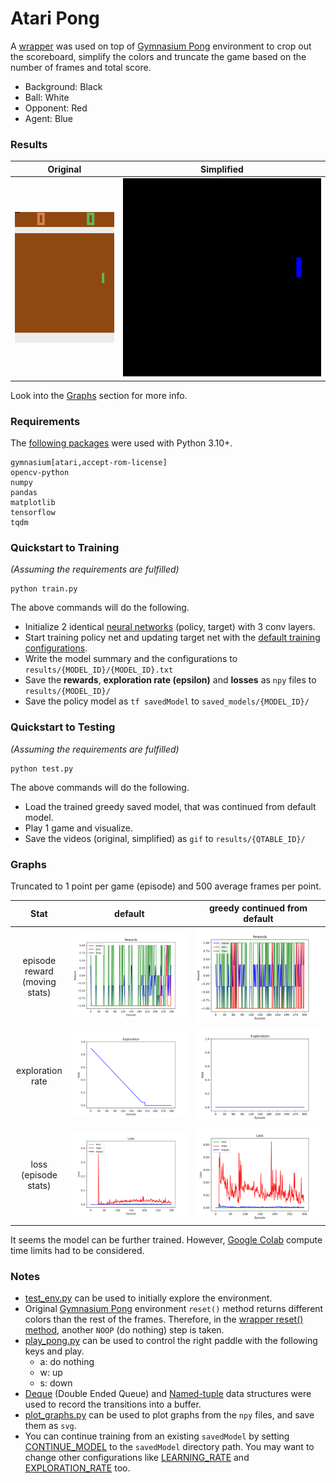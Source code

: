 # Atari Pong

A [wrapper](pongWrapper.py) was used on top of [Gymnasium Pong](https://gymnasium.farama.org/environments/atari/pong/) environment to crop out the scoreboard, simplify the colors and truncate the game based on the number of frames and total score.
- Background: Black
- Ball: White
- Opponent: Red
- Agent: Blue

### Results

|                                    Original                                    |                                  Simplified                                   |
|:------------------------------------------------------------------------------:|:-----------------------------------------------------------------------------:|
| ![](results/pong-conv-greedy-2023-07-20-16-53-20/2023-07-22-06-22-46-orig.gif) | ![](results/pong-conv-greedy-2023-07-20-16-53-20/2023-07-22-06-22-46-mod.gif) |

Look into the [Graphs](#graphs) section for more info.

### Requirements
The [following packages](requirements.txt) were used with Python 3.10+.
```
gymnasium[atari,accept-rom-license]
opencv-python
numpy
pandas
matplotlib
tensorflow
tqdm
```

### Quickstart to Training
_(Assuming the requirements are fulfilled)_
```
python train.py
```
The above commands will do the following.
- Initialize 2 identical [neural networks](helpers/dqn_helper.py?plain=1#L38) (policy, target) with 3 conv layers.
- Start training policy net and updating target net with the [default training configurations](helpers/config.py).
- Write the model summary and the configurations to `results/{MODEL_ID}/{MODEL_ID}.txt`
- Save the **rewards**, **exploration rate (epsilon)** and **losses** as `npy` files to `results/{MODEL_ID}/`
- Save the policy model as `tf savedModel` to `saved_models/{MODEL_ID}/`

### Quickstart to Testing
_(Assuming the requirements are fulfilled)_
```
python test.py
```
The above commands will do the following.
- Load the trained greedy saved model, that was continued from default model.
- Play 1 game and visualize.
- Save the videos (original, simplified) as `gif` to `results/{QTABLE_ID}/`

### Graphs
Truncated to 1 point per game (episode) and 500 average frames per point.

|                Stat                |                               default                               |                   greedy continued from default                    |
|:----------------------------------:|:-------------------------------------------------------------------:|:------------------------------------------------------------------:|
| episode reward <br/>(moving stats) |   ![](results/pong-conv-default-2023-07-19-16-41-16/rewards.svg)    |   ![](results/pong-conv-greedy-2023-07-20-16-53-20/rewards.svg)    |
|          exploration rate          | ![](results/pong-conv-default-2023-07-19-16-41-16/explorations.svg) | ![](results/pong-conv-greedy-2023-07-20-16-53-20/explorations.svg) |
|     loss <br/>(episode stats)      |     ![](results/pong-conv-default-2023-07-19-16-41-16/loss.svg)     |     ![](results/pong-conv-greedy-2023-07-20-16-53-20/loss.svg)     |

It seems the model can be further trained. However, [Google Colab](https://colab.research.google.com) compute time limits had to be considered.

### Notes
- [test_env.py](helpers/test_env.py) can be used to initially explore the environment.
- Original [Gymnasium Pong](https://gymnasium.farama.org/environments/atari/pong/) environment `reset()` method returns different colors than the rest of the frames.
Therefore, in the [wrapper reset() method](pongWrapper.py?plain=1#L74), another `NOOP` (do nothing) step is taken.
- [play_pong.py](helpers/play_pong.py) can be used to control the right paddle with the following keys and play.
  - a: do nothing
  - w: up
  - s: down
- [Deque](helpers/dqn_helper.py?plain=1#L20) (Double Ended Queue) and [Named-tuple](helpers/dqn_helper.py?plain=1#L15) data structures were used to record the transitions into a buffer.
- [plot_graphs.py](helpers/plot_graphs.py) can be used to plot graphs from the `npy` files, and save them as `svg`.
- You can continue training from an existing `savedModel` by setting [CONTINUE_MODEL](helpers/config.py?plain=1#L8-L9) to the `savedModel` directory path.
You may want to change other configurations like [LEARNING_RATE](helpers/config.py?plain=1#L16) and [EXPLORATION_RATE](helpers/config.py?plain=1#L34) too.
